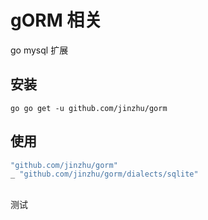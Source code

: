 # gORM 相关
go mysql 扩展
## 安装
```go go get -u github.com/jinzhu/gorm```
## 使用
```go
"github.com/jinzhu/gorm"
_ "github.com/jinzhu/gorm/dialects/sqlite"
```
##
测试 